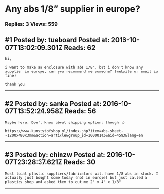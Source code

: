 # Any abs 1/8&rdquo; supplier in europe?

### Replies: 3 Views: 559

## \#1 Posted by: tueboard Posted at: 2016-10-07T13:02:09.301Z Reads: 62

```
hi,

i want to make an enclosure with abs 1/8", but i don't know any supplier in europe, can you recommend me someone? (website or email is fine)

thank you
```

---
## \#2 Posted by: sanka Posted at: 2016-10-07T13:52:24.958Z Reads: 56

```
Maybe here. Don't know about shipping options though :) 

https://www.kunststofshop.nl/index.php?item=abs-sheet--1200x480x3mm&action=article&group_id=10000103&aid=4593&lang=en
```

---
## \#3 Posted by: chinzw Posted at: 2016-10-07T23:28:37.621Z Reads: 30

```
Most local plastic suppliers/fabricators will have 1/8 abs in stock. I actually just bought some today (not in europe) but just called a plastics shop and asked them to cut me 2' x 4' x 1/8"
```

---
